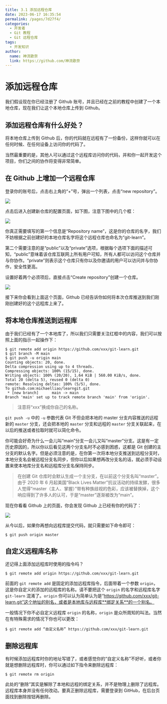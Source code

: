 ```yaml
---
title: 3.1 添加远程仓库
date: 2023-06-17 16:35:54
permalink: /pages/7d27f4/
categories:
  - 开发者
  - Git 教程
  - Git 远程仓库
tags:
  - 开发知识
author: 
  name: 神流歌奈
  link: https://github.com/神流歌奈
---
```

# 添加远程仓库

我们假设现在你已经注册了 Github 账号，并且已经在之前的教程中创建了一个本地仓库，现在我们让这个本地仓库上传到 Github。

## 添加远程仓库有什么好处？

将本地仓库上传到 Github 后，你的代码就在远程有了一份备份，这样你就可以在任何时候、在任何设备上访问你的代码了。

当然最重要的是，其他人可以通过这个远程库访问你的代码，并和你一起开发这个项目，你们之间的协作将变得非常简单。

## 在 Github 上增加一个远程仓库

登录你的账号后，点击右上角的“+”号，弹出一个列表，点击“new repository”。

![](https://ushio.oss-cn-shanghai.aliyuncs.com/kana/git-guide/31.1.png)

点击后进入创建新仓库的配置页面，如下图，注意下图中的几个框：

![](https://ushio.oss-cn-shanghai.aliyuncs.com/kana/git-guide/31.2.png)

你真正需要填写的第一个信息是“Repository name”，这是你的仓库的名字，我们不妨根据之前创建好的本地仓库名字将这个远程仓库也命名为“git-learn”。

第二个需要注意的是“public”以及“private”选项，根据每个选项下面的描述可知，“public”意味着该仓库互联网上所有用户可知，所有人都可以访问这个仓库并与你协作。“private”则表示这个仓库只有你以及你邀请的用户可以访问并与你协作，安全性更高。

设置好着两个必须项后，直接点击“Create repository”创建一个仓库。

![](https://ushio.oss-cn-shanghai.aliyuncs.com/kana/git-guide/31.3.png)

接下来你会看到上面这个页面，Github 已经告诉你如何将本次仓库推送到我们刚刚创建好的这个远程库上来了。

## 将本地仓库推送到远程库

由于我们已经有了一个本地库了，所以我们只需要关注红框中的内容，我们可以按照上面的指示一起操作下：

```shell
$ git remote add origin https://github.com/xxx/git-learn.git
$ git branch -M main
$ git push -u origin main
Counting objects: 20, done.
Delta compression using up to 4 threads.
Compressing objects: 100% (15/15), done.
Writing objects: 100% (20/20), 1.64 KiB | 560.00 KiB/s, done.
Total 20 (delta 5), reused 0 (delta 0)
remote: Resolving deltas: 100% (5/5), done.
To github.com:michaelliao/learngit.git
 * [new branch]      main -> main
Branch 'main' set up to track remote branch 'main' from 'origin'.
```

> 注意将“xxx”换成你自己的名称。

`git push -u`  中的 `-u` 参数代表 Git 不但会把本地的 master 分支内容推送的远程新的 `master` 分支，还会把本地的 `master` 分支和远程的 `master` 分支关联起来，在以后的推送或者拉取时就可以简化命令。

你可能会好奇为什么一会儿叫“main”分支一会儿又叫“master”分支。这是有一定历史原因的，所以你以后看见这两个分支名时不必感到困惑，这都是 Git 创建的主分支的默认名字。但是必须注意的是，在你第一次将本地分支推送到远程分支时，本地分支名会被远程分支名同步，但你以后如果想再改分支名的话，就必须手动设置来使本地库分支名和远程库分支名保持同步。

> 在创建 Git 仓库时会默认生成一个主分支，在以前这个分支名叫“master”。由于 2020 年 6 月起美国“Black Lives Matter”抗议活动的持续发酵，很多人觉得“master（主人、掌握）”带有种族歧视的色彩，应该被替换掉，这个响应得到了许多人的认可，于是“master”逐渐被改为“main”。

现在你看看 Github 上的页面，你会发现 Github 上已经有你的代码了：

![](https://ushio.oss-cn-shanghai.aliyuncs.com/kana/git-guide/31.4.png)

从今以后，如果你再想向远程库提交代码，就只需要如下命令即可：

```shell
$ git push origin master
```

## 自定义远程库名称

还记得上面添加远程库时使用的指令吗？

```shell
$ git remote add origin https://github.com/xxx/git-learn.git
```

前面的 `git remote add` 是固定的添加远程库指令，后面带着一个参数 `origin`，这是你自定义的添加的远程库的名称。请不要把这个 `origin` 的名字和远程库名字 `git-learn` 混淆了。`origin` 你可以认为简单认为是“https://github.com/xxx/git-learn.git”这个地址的别名，或者是本地库与远程库**绑定关系**的一个别名。

一般情况下你不必自定义远程库 `origin` 的名称，`origin` 是众所周知的叫法。当然在有特殊需求的情况下你也可以更改：

```shell
$ git remote add “自定义名称” https://github.com/xxx/git-learn.git
```

## 删除远程库

有时候添加远程库时你的地址写错了，或者感觉你的“自定义名称”不好听，或者你就是想删除远程库时，你可以通过如下指令来删除远程库：

```shell
$ git remote rm origin
```

此处的“删除”其实是解除了本地和远程的绑定关系，并不是物理上删除了远程库。远程库本身并没有任何改动。要真正删除远程库，需要登录到 GitHub，在后台页面找到删除按钮再删除。
